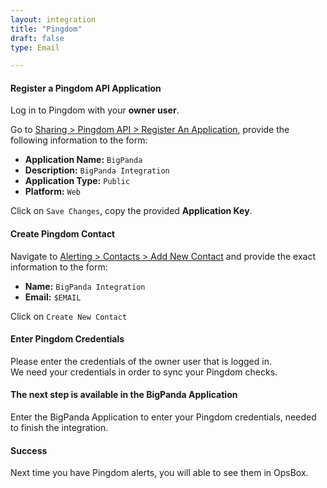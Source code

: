 ```yaml
---
layout: integration 
title: "Pingdom"
draft: false
type: Email

---
```


#### Register a Pingdom API Application
Log in to Pingdom with your **owner user**.

Go to [Sharing > Pingdom API > Register An Application](https://my.pingdom.com/account/appkeys/new), provide the following information to the form:

* **Application Name:** `BigPanda`
* **Description:** `BigPanda Integration`
* **Application Type:** `Public`
* **Platform:** `Web`

Click on `Save Changes`, copy the provided **Application Key**.
<!-- section-separator -->
#### Create Pingdom Contact
Navigate to [Alerting > Contacts > Add New Contact](https://my.pingdom.com/contacts/new) and provide the exact information to the form:

* **Name:** `BigPanda Integration`
* **Email:** `$EMAIL`

Click on `Create New Contact`
<!-- section-separator -->
<!-- app-only-start -->
#### Enter Pingdom Credentials
Please enter the credentials of the owner user that is logged in.  
We need your credentials in order to sync your Pingdom checks.
<!-- include 'integrations/pingdom/pingdom' -->
<!-- app-only-end -->
<!-- docs-only-start -->
#### The next step is available in the BigPanda Application
Enter the BigPanda Application to enter your Pingdom credentials, needed to finish the integration.

<!-- docs-only-end -->

<!-- section-separator -->
#### Success
Next time you have Pingdom alerts, you will able to see them in OpsBox.
